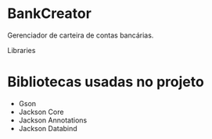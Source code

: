 # BankCreator
 Gerenciador de carteira de contas bancárias.

 Libraries
# Bibliotecas usadas no projeto

- Gson
- Jackson Core
- Jackson Annotations
- Jackson Databind
